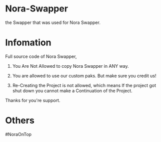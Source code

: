 # Nora-Swapper
the Swapper that was used for Nora Swapper.


# Infomation
Full source code of Nora Swapper,


1. You Are Not Allowed to copy Nora Swapper in ANY way.

2. You are allowed to use our custom paks. But make sure you credit us!

3. Re-Creating the Project is not allowed, which means If the project got shut down you cannot make a Continuation of the Project.

Thanks for you're support.



# Others

#NoraOnTop


